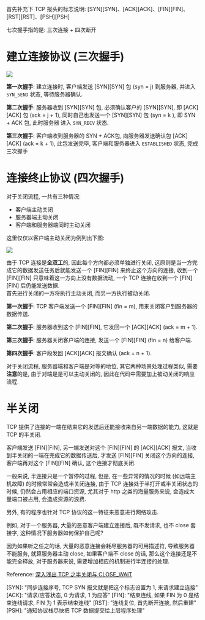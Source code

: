 首先补充下 TCP 报头的标志说明: [SYN][SYN]、[ACK][ACK]、[FIN][FIN]、[RST][RST]、[PSH][PSH]

七次握手指的是: 三次连接 + 四次断开

# 建立连接协议 (三次握手)
![](http://i67.tinypic.com/9h55vs.jpg)

**第一次握手**: 建立连接时, 客户端发送 [SYN][SYN] 包 (syn = j) 到服务器, 并进入 `SYN_SEND` 状态, 等待服务器确认.

**第二次握手**: 服务器收到 [SYN][SYN] 包, 必须确认客户的 [SYN][SYN], 即 [ACK][ACK] 包 (ack = j + 1), 同时自己也发送一个 [SYN][SYN] 包 (syn = k ), 即 SYN + ACK 包, 此时服务器 进入 `SYN_RECV` 状态.

**第三次握手**: 客户端收到服务器的 SYN + ACK包, 向服务器发送确认包 [ACK][ACK] (ack = k + 1), 此包发送完毕, 客户端和服务器进入 `ESTABLISHED` 状态, 完成三次握手

# 连接终止协议 (四次握手)
对于关闭流程, 一共有三种情况:

- 客户端主动关闭
- 服务器端主动关闭
- 客户端和服务器端同时主动关闭

这里仅仅以客户端主动关闭为例列出下图:

![](http://i67.tinypic.com/2jffyuo.jpg)

由于 TCP 连接是**全双工**的, 因此每个方向都必须单独进行关闭, 这原则是当一方完成它的数据发送任务后就能发送一个 [FIN][FIN] 来终止这个方向的连接, 收到一个 [FIN][FIN] 只意味着这一方向上没有数据流动, 一个 TCP 连接在收到一个 [FIN][FIN] 后仍能发送数据.<br>
首先进行关闭的一方将执行主动关闭, 而另一方执行被动关闭.

**第一次握手**: TCP 客户端发送一个 [FIN][FIN] (fin = m), 用来关闭客户到服务器的数据传送.

**第二次握手**: 服务器收到这个 [FIN][FIN], 它发回一个 [ACK][ACK] (ack = m + 1).

**第三次握手**: 服务器关闭客户端的连接, 发送一个 [FIN][FIN] (fin = n) 给客户端.

**第四次握手**: 客户段发回 [ACK][ACK] 报文确认 (ack = n + 1).

对于关闭流程, 服务器端和客户端是对等的地位, 其它两种场景处理过程类似, 需要**注意**的是, 由于对端是是可以主动关闭的, 因此在代码中需要加上被动关闭的响应流程.

# 半关闭
TCP 提供了连接的一端在结束它的发送后还能接收来自另一端数据的能力, 这就是 TCP 的半关闭.

客户端发送 [FIN][FIN], 另一端发送对这个 [FIN][FIN] 的 [ACK][ACK] 报文, 当收到半关闭的一端在完成它的数据传送后, 才发送 [FIN][FIN] 关闭这个方向的连接, 客户端再对这个 [FIN][FIN] 确认, 这个连接才彻底关闭.

一般来说, 半连接只是一个暂停的过程, 但是, 在一些异常的情况的时候 (如远端主机故障) 的时候常常会造成半关闭连接, 由于 TCP 连接处于半打开或半关闭状态的时候, 仍然会占用相应的端口资源, 尤其对于 http 之类的海量服务来说, 会造成大量端口被占用, 会造成资源的浪费.

另外, 有的程序也针对 TCP 协议的这一特征来恶意进行网络攻击.

例如, 对于一个服务器, 大量的恶意客户端建立连接后, 既不发请求, 也不 close 套接字, 这种情况下服务器如何保护自己呢?

因为如果听之任之的话, 大量的恶意连接会耗尽服务器的可用描述符, 导致服务器不能服务, 就算服务器主动 close, 如果客户端不 close 的话, 那么这个连接还是不能完全释放, 对于服务器来说, 需要增加相应的机制进行半连接的处理.

Reference: [深入浅出 TCP 之半关闭与 CLOSE_WAIT](http://www.2cto.com/net/201309/243585.html)

[SYN]: "同步连接序号, TCP SYN 报文就是把这个标志设置为 1, 来请求建立连接"
[ACK]: "请求/应答状态, 0 为请求, 1 为应答"
[FIN]: "结束连线, 如果 FIN 为 0 是结束连线请求, FIN 为 1 表示结束连线"
[RST]: "连线复位, 首先断开连接, 然后重建"
[PSH]: "通知协议栈尽快把 TCP 数据提交给上层程序处理"

